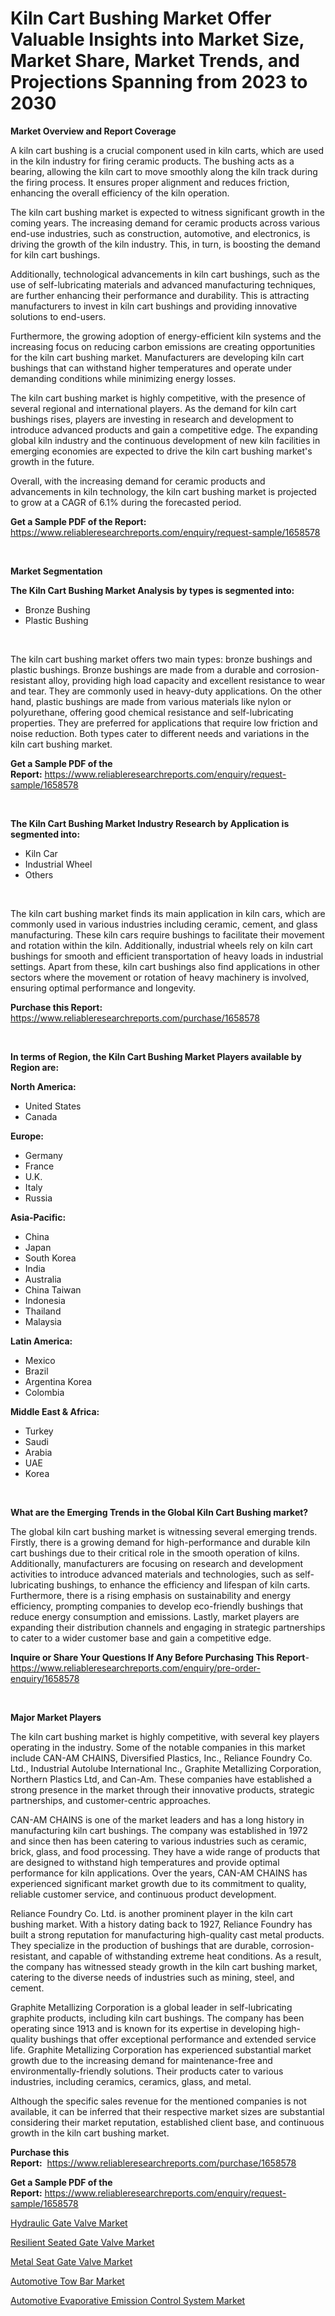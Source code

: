 <p><h1>Kiln Cart Bushing Market Offer Valuable Insights into Market Size, Market Share, Market Trends, and Projections Spanning from 2023 to 2030</h1></p><p><strong>Market Overview and Report Coverage</strong></p>
<p><p>A kiln cart bushing is a crucial component used in kiln carts, which are used in the kiln industry for firing ceramic products. The bushing acts as a bearing, allowing the kiln cart to move smoothly along the kiln track during the firing process. It ensures proper alignment and reduces friction, enhancing the overall efficiency of the kiln operation.</p><p>The kiln cart bushing market is expected to witness significant growth in the coming years. The increasing demand for ceramic products across various end-use industries, such as construction, automotive, and electronics, is driving the growth of the kiln industry. This, in turn, is boosting the demand for kiln cart bushings.</p><p>Additionally, technological advancements in kiln cart bushings, such as the use of self-lubricating materials and advanced manufacturing techniques, are further enhancing their performance and durability. This is attracting manufacturers to invest in kiln cart bushings and providing innovative solutions to end-users.</p><p>Furthermore, the growing adoption of energy-efficient kiln systems and the increasing focus on reducing carbon emissions are creating opportunities for the kiln cart bushing market. Manufacturers are developing kiln cart bushings that can withstand higher temperatures and operate under demanding conditions while minimizing energy losses.</p><p>The kiln cart bushing market is highly competitive, with the presence of several regional and international players. As the demand for kiln cart bushings rises, players are investing in research and development to introduce advanced products and gain a competitive edge. The expanding global kiln industry and the continuous development of new kiln facilities in emerging economies are expected to drive the kiln cart bushing market's growth in the future.</p><p>Overall, with the increasing demand for ceramic products and advancements in kiln technology, the kiln cart bushing market is projected to grow at a CAGR of 6.1% during the forecasted period.</p></p>
<p><strong>Get a Sample PDF of the Report:</strong> <a href="https://www.reliableresearchreports.com/enquiry/request-sample/1658578">https://www.reliableresearchreports.com/enquiry/request-sample/1658578</a></p>
<p>&nbsp;</p>
<p><strong>Market Segmentation</strong></p>
<p><strong>The Kiln Cart Bushing Market Analysis by types is segmented into:</strong></p>
<p><ul><li>Bronze Bushing</li><li>Plastic Bushing</li></ul></p>
<p>&nbsp;</p>
<p><p>The kiln cart bushing market offers two main types: bronze bushings and plastic bushings. Bronze bushings are made from a durable and corrosion-resistant alloy, providing high load capacity and excellent resistance to wear and tear. They are commonly used in heavy-duty applications. On the other hand, plastic bushings are made from various materials like nylon or polyurethane, offering good chemical resistance and self-lubricating properties. They are preferred for applications that require low friction and noise reduction. Both types cater to different needs and variations in the kiln cart bushing market.</p></p>
<p><strong>Get a Sample PDF of the Report:</strong>&nbsp;<a href="https://www.reliableresearchreports.com/enquiry/request-sample/1658578">https://www.reliableresearchreports.com/enquiry/request-sample/1658578</a></p>
<p>&nbsp;</p>
<p><strong>The Kiln Cart Bushing Market Industry Research by Application is segmented into:</strong></p>
<p><ul><li>Kiln Car</li><li>Industrial Wheel</li><li>Others</li></ul></p>
<p>&nbsp;</p>
<p><p>The kiln cart bushing market finds its main application in kiln cars, which are commonly used in various industries including ceramic, cement, and glass manufacturing. These kiln cars require bushings to facilitate their movement and rotation within the kiln. Additionally, industrial wheels rely on kiln cart bushings for smooth and efficient transportation of heavy loads in industrial settings. Apart from these, kiln cart bushings also find applications in other sectors where the movement or rotation of heavy machinery is involved, ensuring optimal performance and longevity.</p></p>
<p><strong>Purchase this Report:</strong>&nbsp; <a href="https://www.reliableresearchreports.com/purchase/1658578">https://www.reliableresearchreports.com/purchase/1658578</a></p>
<p>&nbsp;</p>
<p><strong>In terms of Region, the Kiln Cart Bushing Market Players available by Region are:</strong></p>
<p>
    <p> <strong> North America: </strong>
        <ul>
            <li>United States</li>
            <li>Canada</li>
        </ul>
        </p> 
    <p> <strong> Europe: </strong>
        <ul>
            <li>Germany</li>
            <li>France</li>
            <li>U.K.</li>
            <li>Italy</li>
            <li>Russia</li>
        </ul>
        </p> 
    <p> <strong> Asia-Pacific: </strong>
        <ul>
            <li>China</li>
            <li>Japan</li>
            <li>South Korea</li>
            <li>India</li>
            <li>Australia</li>
            <li>China Taiwan</li>
            <li>Indonesia</li>
            <li>Thailand</li>
            <li>Malaysia</li>
        </ul>
        </p> 
    <p> <strong> Latin America: </strong>
        <ul>
            <li>Mexico</li>
            <li>Brazil</li>
            <li>Argentina Korea</li>
            <li>Colombia</li>
        </ul>
        </p> 
    <p> <strong> Middle East & Africa: </strong>
        <ul>
            <li>Turkey</li>
            <li>Saudi</li>
            <li>Arabia</li>
            <li>UAE</li>
            <li>Korea</li>
        </ul>
    </p>
    </p>
<p>&nbsp;</p>
<p><strong>What are the Emerging Trends in the Global Kiln Cart Bushing market?</strong></p>
<p><p>The global kiln cart bushing market is witnessing several emerging trends. Firstly, there is a growing demand for high-performance and durable kiln cart bushings due to their critical role in the smooth operation of kilns. Additionally, manufacturers are focusing on research and development activities to introduce advanced materials and technologies, such as self-lubricating bushings, to enhance the efficiency and lifespan of kiln carts. Furthermore, there is a rising emphasis on sustainability and energy efficiency, prompting companies to develop eco-friendly bushings that reduce energy consumption and emissions. Lastly, market players are expanding their distribution channels and engaging in strategic partnerships to cater to a wider customer base and gain a competitive edge.</p></p>
<p><strong>Inquire or Share Your Questions If Any Before Purchasing This Report</strong>- <a href="https://www.reliableresearchreports.com/enquiry/pre-order-enquiry/1658578">https://www.reliableresearchreports.com/enquiry/pre-order-enquiry/1658578</a></p>
<p>&nbsp;</p>
<p><strong>Major Market Players</strong></p>
<p><p>The kiln cart bushing market is highly competitive, with several key players operating in the industry. Some of the notable companies in this market include CAN-AM CHAINS, Diversified Plastics, Inc., Reliance Foundry Co. Ltd., Industrial Autolube International Inc., Graphite Metallizing Corporation, Northern Plastics Ltd, and Can-Am. These companies have established a strong presence in the market through their innovative products, strategic partnerships, and customer-centric approaches.</p><p>CAN-AM CHAINS is one of the market leaders and has a long history in manufacturing kiln cart bushings. The company was established in 1972 and since then has been catering to various industries such as ceramic, brick, glass, and food processing. They have a wide range of products that are designed to withstand high temperatures and provide optimal performance for kiln applications. Over the years, CAN-AM CHAINS has experienced significant market growth due to its commitment to quality, reliable customer service, and continuous product development.</p><p>Reliance Foundry Co. Ltd. is another prominent player in the kiln cart bushing market. With a history dating back to 1927, Reliance Foundry has built a strong reputation for manufacturing high-quality cast metal products. They specialize in the production of bushings that are durable, corrosion-resistant, and capable of withstanding extreme heat conditions. As a result, the company has witnessed steady growth in the kiln cart bushing market, catering to the diverse needs of industries such as mining, steel, and cement.</p><p>Graphite Metallizing Corporation is a global leader in self-lubricating graphite products, including kiln cart bushings. The company has been operating since 1913 and is known for its expertise in developing high-quality bushings that offer exceptional performance and extended service life. Graphite Metallizing Corporation has experienced substantial market growth due to the increasing demand for maintenance-free and environmentally-friendly solutions. Their products cater to various industries, including ceramics, ceramics, glass, and metal.</p><p>Although the specific sales revenue for the mentioned companies is not available, it can be inferred that their respective market sizes are substantial considering their market reputation, established client base, and continuous growth in the kiln cart bushing market.</p></p>
<p><strong>Purchase this Report:</strong>&nbsp;&nbsp;<a href="https://www.reliableresearchreports.com/purchase/1658578">https://www.reliableresearchreports.com/purchase/1658578</a></p>
<p></p>
<p><strong>Get a Sample PDF of the Report:</strong>&nbsp;<a href="https://www.reliableresearchreports.com/enquiry/request-sample/1658578">https://www.reliableresearchreports.com/enquiry/request-sample/1658578</a></p>
<p><p><a href="https://www.linkedin.com/pulse/hydraulic-gate-valve-market-research-report-provides-thorough-guh0e/">Hydraulic Gate Valve Market</a></p><p><a href="https://www.linkedin.com/pulse/resilient-seated-gate-valve-market-research-report-unlocks-lblce/">Resilient Seated Gate Valve Market</a></p><p><a href="https://www.linkedin.com/pulse/metal-seat-gate-valve-market-research-report-provides-thorough-vr7ee/">Metal Seat Gate Valve Market</a></p><p><a href="https://medium.com/@fire.honor.safe/automotive-tow-bar-market-size-growth-forecast-2023-2030-53dc01316f28">Automotive Tow Bar Market</a></p><p><a href="https://medium.com/@lap.snake.again/automotive-evaporative-emission-control-system-market-size-growth-forecast-2023-2030-bd9fe640a3b8">Automotive Evaporative Emission Control System Market</a></p></p>